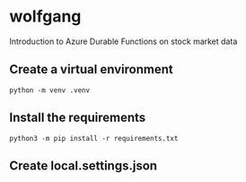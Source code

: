 # wolfgang
Introduction to Azure Durable Functions on stock market data

## Create a virtual environment
```python -m venv .venv```

## Install the requirements
```python3 -m pip install -r requirements.txt```

## Create local.settings.json
